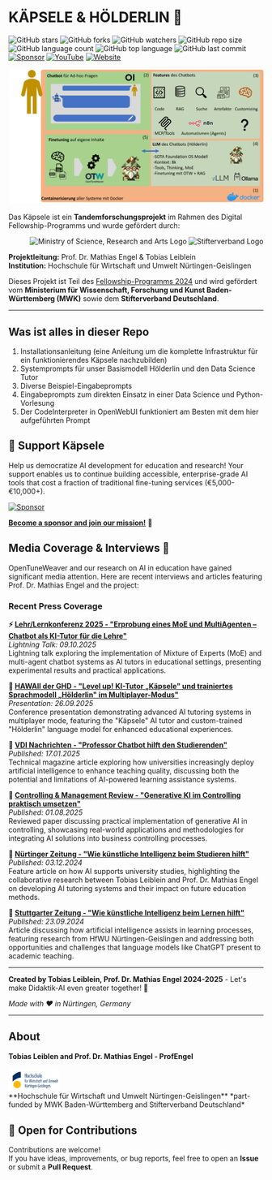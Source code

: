 # KÄPSELE & HÖLDERLIN 🧬

![GitHub stars](https://img.shields.io/github/stars/ProfEngel/Kaepsele?style=social)
![GitHub forks](https://img.shields.io/github/forks/ProfEngel/Kaepsele?style=social)
![GitHub watchers](https://img.shields.io/github/watchers/ProfEngel/Kaepsele?style=social)
![GitHub repo size](https://img.shields.io/github/repo-size/ProfEngel/Kaepsele)
![GitHub language count](https://img.shields.io/github/languages/count/ProfEngel/Kaepsele)
![GitHub top language](https://img.shields.io/github/languages/top/ProfEngel/Kaepsele)
![GitHub last commit](https://img.shields.io/github/last-commit/ProfEngel/Kaepsele?color=red)
[![Sponsor](https://img.shields.io/static/v1?label=Sponsor&message=%E2%9D%A4&logo=GitHub&color=ff69b4)](https://github.com/sponsors/ProfEngel)
[![YouTube](https://img.shields.io/badge/YouTube-MatMaxEngel-red?logo=youtube&logoColor=white)](https://www.youtube.com/user/MatMaxEngel)
[![Website](https://img.shields.io/badge/Website-opentuneweaver.com-blue?logo=googlechrome&logoColor=white)](https://opentuneweaver.com/)


![Schema des Käpsele mit dem Hölderlin-Sprachmodell](assets/Kaepsele_Schema.png)

Das Käpsele ist ein **Tandemforschungsprojekt** im Rahmen des Digital Fellowship-Programms und wurde gefördert durch:

<div align="right">
  <img src="https://github.com/ProfEngel/OpenTuneWeaver/blob/main/assets/mwk_logo_w2.png" alt="Ministry of Science, Research and Arts Logo" height="60">
  <img src="https://github.com/ProfEngel/OpenTuneWeaver/blob/main/assets/stifterverband_logo.jpg" alt="Stifterverband Logo" height="60">
</div>

**Projektleitung:** Prof. Dr. Mathias Engel & Tobias Leiblein  
**Institution:** Hochschule für Wirtschaft und Umwelt Nürtingen-Geislingen

Dieses Projekt ist Teil des [Fellowship-Programms 2024](https://www.stifterverband.org/bwdigifellows/2024_engel_leiblein) und wird gefördert vom **Ministerium für Wissenschaft, Forschung und Kunst Baden-Württemberg (MWK)** sowie dem **Stifterverband Deutschland**.

---
## Was ist alles in dieser Repo

1. Installationsanleitung (eine Anleitung um die komplette Infrastruktur für ein funktionierendes Käpsele nachzubilden)
2. Systemprompts für unser Basismodell Hölderlin und den Data Science Tutor
3. Diverse Beispiel-Eingabeprompts
4. Eingabeprompts zum direkten Einsatz in einer Data Science und Python-Vorlesung
5. Der CodeInterpreter in OpenWebUI funktioniert am Besten mit dem hier aufgeführten Prompt

## 💖 Support Käpsele

Help us democratize AI development for education and research! Your support enables us to continue building accessible, enterprise-grade AI tools that cost a fraction of traditional fine-tuning services (€5,000-€10,000+).

[![Sponsor](https://img.shields.io/static/v1?label=Sponsor&message=%E2%9D%A4&logo=GitHub&color=ff69b4)](https://github.com/sponsors/ProfEngel)

**[Become a sponsor and join our mission!](https://github.com/sponsors/ProfEngel)** 🚀

## Media Coverage & Interviews 📰

OpenTuneWeaver and our research on AI in education have gained significant media attention. Here are recent interviews and articles featuring Prof. Dr. Mathias Engel and the project:

### Recent Press Coverage

**⚡ [Lehr/Lernkonferenz 2025 - "Erprobung eines MoE und MultiAgenten – Chatbot als KI-Tutor für die Lehre"](https://www.lehrlernkonferenz-2025.de/programm)**  
*Lightning Talk: 09.10.2025*  
Lightning talk exploring the implementation of Mixture of Experts (MoE) and multi-agent chatbot systems as AI tutors in educational settings, presenting experimental results and practical applications.

**🎤 [HAWAII der GHD - "Level up! KI-Tutor „Käpsele" und trainiertes Sprachmodell „Hölderlin" im Multiplayer-Modus"](https://www.hochschuldidaktik.net/hawaii-25)**  
*Presentation: 26.09.2025*  
Conference presentation demonstrating advanced AI tutoring systems in multiplayer mode, featuring the "Käpsele" AI tutor and custom-trained "Hölderlin" language model for enhanced educational experiences.

**📰 [VDI Nachrichten - "Professor Chatbot hilft den Studierenden"](https://www.vdi-nachrichten.com/karriere/studium/professor-chatbot/)**  
*Published: 17.01.2025*  
Technical magazine article exploring how universities increasingly deploy artificial intelligence to enhance teaching quality, discussing both the potential and limitations of AI-powered learning assistance systems.

**📄 [Controlling & Management Review - "Generative KI im Controlling praktisch umsetzen"](https://www.springerprofessional.de/generative-ki-im-controlling-praktisch-umsetzen/51394852)**  
*Published: 01.08.2025*  
Reviewed paper discussing practical implementation of generative AI in controlling, showcasing real-world applications and methodologies for integrating AI solutions into business controlling processes.

**📰 [Nürtinger Zeitung - "Wie künstliche Intelligenz beim Studieren hilft"](https://www.ntz.de/nuertingen/artikel_hfwu-in-nuertingen-wie-kuenstliche-intelligenz-beim-studieren-hilft.html)**  
*Published: 03.12.2024*  
Feature article on how AI supports university studies, highlighting the collaborative research between Tobias Leiblein and Prof. Dr. Mathias Engel on developing AI tutoring systems and their impact on future education methods.

**📰 [Stuttgarter Zeitung - "Wie künstliche Intelligenz beim Lernen hilft"](https://www.stuttgarter-zeitung.de/inhalt.wissenschaftler-aus-nuertingen-wie-kuenstliche-intelligenz-beim-lernen-hilft.016cc0c8-debb-46b5-9fb4-8e99815dfcdb.html)**  
*Published: 23.09.2024*  
Article discussing how artificial intelligence assists in learning processes, featuring research from HfWU Nürtingen-Geislingen and addressing both opportunities and challenges that language models like ChatGPT present to academic teaching.

---

**Created by Tobias Leiblein, Prof. Dr. Mathias Engel 2024-2025** - Let's make Didaktik-AI even greater together! 💪

_Made with ❤️ in Nürtingen, Germany_

***

## About


**Tobias Leiblen and Prof. Dr. Mathias Engel - ProfEngel** 

<div align="left">
  <img src="assets/hfwu_logo_w.png" alt="Nürtingen-Geislingen University" width="100">
</div>
**Hochschule für Wirtschaft und Umwelt Nürtingen-Geislingen**  
*part-funded by MWK Baden-Württemberg and Stifterverband Deutschland*

## 🤝 Open for Contributions

Contributions are welcome!  
If you have ideas, improvements, or bug reports, feel free to open an **Issue** or submit a **Pull Request**.